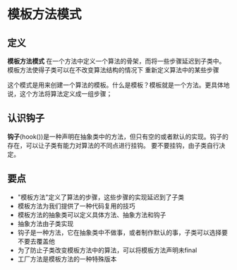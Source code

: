 # 模板方法模式
## 定义
**模板方法模式** 在一个方法中定义一个算法的骨架，而将一些步骤延迟到子类中。模板方法使得子类可以在不改变算法结构的情况下
重新定义算法中的某些步骤

这个模式是用来创建一个算法的模板。什么是模板？模板就是一个方法。更具体地说，这个方法将算法定义成一组步骤；

## 认识钩子
**钩子**(hook())是一种声明在抽象类中的方法，但只有空的或者默认的实现。钩子的存在，可以让子类有能力对算法的不同点进行挂钩。
要不要挂钩，由子类自行决定。

## 要点
 - "模板方法"定义了算法的步骤，这些步骤的实现延迟到了子类
 - 模板方法为我们提供了一种代码复用的技巧
 - 模板方法的抽象类可以定义具体方法、抽象方法和钩子
 - 抽象方法由子类实现
 - 钩子是一种方法，它在抽象类中不做事，或者制作默认的事，子类可以选择要不要去覆盖他
 - 为了防止子类改变模板方法中的算法，可以将模板方法声明未final
 - 工厂方法是模板方法的一种特殊版本
  
